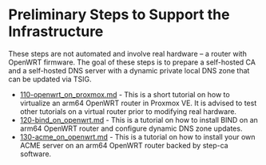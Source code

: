 # Preliminary Steps to Support the Infrastructure

These steps are not automated and involve real hardware – a router with OpenWRT firmware. The goal of these steps is to prepare a self-hosted CA and a self-hosted DNS server with a dynamic private local DNS zone that can be updated via TSIG.

- [110-openwrt_on_proxmox.md](https://github.com/graysievert-lab/Homelab-010_DNS_x509CA/blob/master/110-openwrt_on_proxmox.md) - This is a short tutorial on how to virtualize an arm64 OpenWRT router in Proxmox VE. It is advised to test other tutorials on a virtual router prior to modifying real hardware.
- [120-bind_on_openwrt.md](https://github.com/graysievert-lab/Homelab-010_DNS_x509CA/blob/master/120-bind_on_openwrt.md) - This is a tutorial on how to install BIND on an arm64 OpenWRT router and configure dynamic DNS zone updates.
- [130-acme_on_openwrt.md](https://github.com/graysievert-lab/Homelab-010_DNS_x509CA/blob/master/130-acme_onopenwrt.md) - This is a tutorial on how to install your own ACME server on an arm64 OpenWRT router backed by step-ca software.
